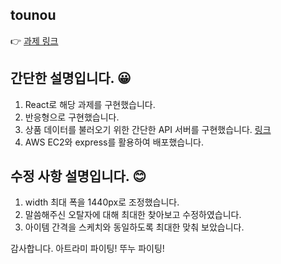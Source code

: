 ## tounou
👉 [과제 링크](http://ec2-3-38-150-200.ap-northeast-2.compute.amazonaws.com:8080/)

## 간단한 설명입니다. 😀
1. React로 해당 과제를 구현했습니다.
2. 반응형으로 구현했습니다.
3. 상품 데이터를 불러오기 위한 간단한 API 서버를 구현했습니다. [링크](https://github.com/SeongYeongJu/TestRepo/blob/main/routes/index.js)
4. AWS EC2와 express를 활용하여 배포했습니다.

## 수정 사항 설명입니다. 😊
1. width 최대 폭을 1440px로 조정했습니다.
2. 말씀해주신 오탈자에 대해 최대한 찾아보고 수정하였습니다.
3. 아이템 간격을 스케치와 동일하도록 최대한 맞춰 보았습니다.

감사합니다. 아트라미 파이팅! 뚜누 파이팅!
